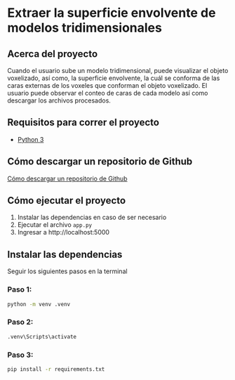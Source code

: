 # Extraer la superficie envolvente de modelos tridimensionales

## Acerca del proyecto
Cuando el usuario sube un modelo tridimensional, puede visualizar el objeto voxelizado, así como, la superficie envolvente, la cuál se conforma de las caras externas de los voxeles que conforman el objeto voxelizado.
El usuario puede observar el conteo de caras de cada modelo así como descargar los archivos procesados.

## Requisitos para correr el proyecto
- [Python 3](https://www.python.org/downloads/)

## Cómo descargar un repositorio de Github
[Cómo descargar un repositorio de Github](https://docs.github.com/en/get-started/start-your-journey/downloading-files-from-github)

## Cómo ejecutar el proyecto
1. Instalar las dependencias en caso de ser necesario
2. Ejecutar el archivo `app.py`
3. Ingresar a http://localhost:5000

## Instalar las dependencias
Seguir los siguientes pasos en la terminal

### Paso 1:
```sh
python -m venv .venv
```
### Paso 2:
```sh
.venv\Scripts\activate
```

### Paso 3:
```sh
pip install -r requirements.txt
```